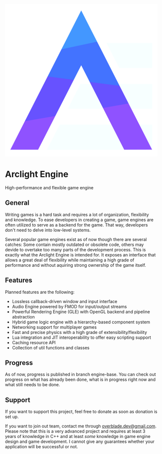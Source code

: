 ![Arclight Engine Logo](assets/logo.png)

# Arclight Engine
High-performance and flexible game engine

## General
Writing games is a hard task and requires a lot of organization, flexibility and knowledge.
To ease developers in creating a game, game engines are often utilized to serve as a backend for the game.
That way, developers don't need to delve into low-level systems.

Several popular game engines exist as of now though there are several catches: Some contain mostly outdated or obsolete code, others may devide to overtake too many parts of the development process.
This is exactly what the Arclight Engine is intended for. It exposes an interface that allows a great deal of flexibility while maintaining a high grade of performance and without aquiring strong ownership of the game itself.

## Features
Planned features are the following:
- Lossless callback-driven window and input interface
- Audio Engine powered by FMOD for input/output streams
- Powerful Rendering Engine (GLE) with OpenGL backend and pipeline abstraction
- Hybrid game logic engine with a hierarchy-based component system
- Networking support for multiplayer games
- Fast and precise physics with a high grade of extensibility/flexibility
- Lua integration and JIT interoperability to offer easy scripting support
- Caching resource API
- Collection of util functions and classes

## Progress
As of now, progress is published in branch engine-base. 
You can check out progress on what has already been done, what is in progress right now and what still needs to be done.

## Support
If you want to support this project, feel free to donate as soon as donation is set up.

If you want to join out team, contact me through overblade.dev@gmail.com. Please note that this is a very advanced project and requires at least 3 years of knowledge in C++ and at least *some* knowledge in game engine design and game development. I cannot give any guarantees whether your application will be successful or not.
